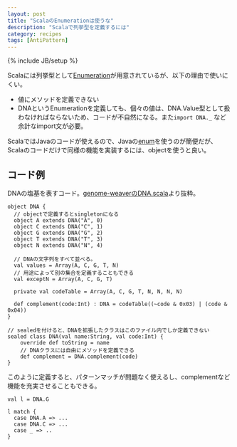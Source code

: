 ```yaml
---
layout: post
title: "ScalaのEnumerationは使うな"
description: "Scalaで列挙型を定義するには"
category: recipes
tags: [AntiPattern]
---
```

{% include JB/setup %}

Scalaには列挙型として[Enumeration](http://www.scala-lang.org/api/current/index.html#scala.Enumeration)が用意されているが、以下の理由で使いにくい。

 * 値にメソッドを定義できない
 * DNAというEnumerationを定義しても、個々の値は、DNA.Value型として扱わなければならないため、コードが不自然になる。また`import DNA._` など余計なimport文が必要。
 


ScalaではJavaのコードが使えるので、Javaの[enum](http://docs.oracle.com/javase/tutorial/java/javaOO/enum.html)を使うのが簡便だが、Scalaのコードだけで同様の機能を実装するには、objectを使うと良い。

## コード例

DNAの塩基を表すコード。[genome-weaverのDNA.scala](https://github.com/xerial/genome-weaver/blob/develop/lens/src/main/scala/utgenome/weaver/lens/DNA.scala)より抜粋。

	object DNA {
      // objectで定義するとsingletonになる
	  object A extends DNA("A", 0)
	  object C extends DNA("C", 1)
	  object G extends DNA("G", 2)
	  object T extends DNA("T", 3)
	  object N extends DNA("N", 4)

      // DNAの文字列をすべて並べる。
      val values = Array(A, C, G, T, N)
	  // 用途によって別の集合を定義することもできる
	  val exceptN = Array(A, C, G, T)

	  private val codeTable = Array(A, C, G, T, N, N, N, N)
	  
      def complement(code:Int) : DNA = codeTable((~code & 0x03) | (code & 0x04))
	}
	
	// sealedを付けると、DNAを拡張したクラスはこのファイル内でしか定義できない
	sealed class DNA(val name:String, val code:Int) {
		override def toString = name
		// DNAクラスには自由にメソッドを定義できる
		def complement = DNA.complement(code)
	}

このように定義すると、パターンマッチが問題なく使えるし、complementなど機能を充実させることもできる。

	val l = DNA.G
	
	l match {
	  case DNA.A => ...
	  case DNA.C => ...
	  case _ => ..
	}
 
